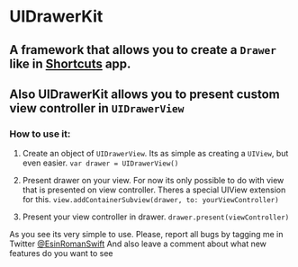 # UIDrawerKit
## A framework that allows you to create a `Drawer` like in [Shortcuts](https://itunes.apple.com/us/app/shortcuts/id915249334?mt=8) app.
## Also UIDrawerKit allows you to present custom view controller in `UIDrawerView`

### How to use it:
  1. Create an object of `UIDrawerView`.
  Its as simple as creating a `UIView`, but even easier. 
  `var drawer = UIDrawerView()`
  
  2. Present drawer on your view.
  For now its only possible to do with view that is presented on view controller.
  Theres a special UIView extension for this.
  `view.addContainerSubview(drawer, to: yourViewController)`
  
  3. Present your view controller in drawer.
  `drawer.present(viewController)`
  
As you see its very simple to use.
Please, report all bugs by tagging me in Twitter  [@EsinRomanSwift](https://www.twitter.com/EsinRomanSwift)
And also leave a comment about what new features do you want to see
